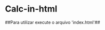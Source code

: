 # Calc-in-html
<uma simples calculadora feita em js e html>
##Para utilizar execute o arquivo 'index.html'##
